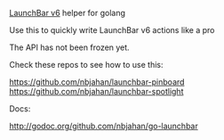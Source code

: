 [LaunchBar v6](http://obdev.at/products/launchbar) helper for golang

Use this to quickly write LaunchBar v6 actions like a pro

The API has not been frozen yet.

Check these repos to see how to use this:

https://github.com/nbjahan/launchbar-pinboard  
https://github.com/nbjahan/launchbar-spotlight

Docs:

http://godoc.org/github.com/nbjahan/go-launchbar
